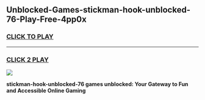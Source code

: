 
## Unblocked-Games-stickman-hook-unblocked-76-Play-Free-4pp0x
<h3>
<a href="https://premium76.site?title=stickman-hook-unblocked-76&ref=10A">CLICK TO PLAY</a></h3>
<hr>

<h3>
<a href="https://premium76.site?title=stickman-hook-unblocked-76&ref=10A">CLICK 2 PLAY</a>
  
</h3>

<a href="https://premium76.site?title=stickman-hook-unblocked-76&ref=10A"><img src="https://clearcache.store/games.png"></a>


**stickman-hook-unblocked-76 games unblocked: Your Gateway to Fun and Accessible Online Gaming**

